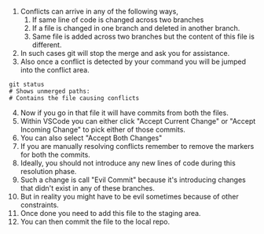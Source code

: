 1. Conflicts can arrive in any of the following ways,
	1. If same line of code is changed across two branches
	2. If a file is changed in one branch and deleted in another branch.
	3. Same file is added across two branches but the content of this file is different.
2. In such cases git will stop the merge and ask you for assistance.
3. Also once a conflict is detected by your command you will be jumped into the conflict area.
``` shell
git status
# Shows unmerged paths:
# Contains the file causing conflicts
```
4. Now if you go in that file it will have commits from both the files.
5. Within VSCode you can either click "Accept Current Change" or "Accept Incoming Change" to pick either of those commits.
6. You can also select "Accept Both Changes"
7. If you are manually resolving conflicts remember to remove the markers for both the commits.
8. Ideally, you should not introduce any new lines of code during this resolution phase.
9. Such a change is call "Evil Commit" because it's introducing changes that didn't exist in any of these branches.
10. But in reality you might have to be evil sometimes because of other constraints.
11. Once done you need to add this file to the staging area.
12. You can then commit the file to the local repo.